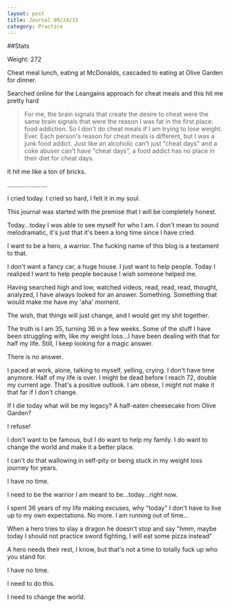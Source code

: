 ```yaml
---
layout: post
title: Journal 09/24/15
category: Practice
---
```


##Stats

Weight: 272

Cheat meal lunch, eating at McDonalds, cascaded to eating at Olive Garden for dinner.

Searched online for the Leangains approach for cheat meals and this hit me pretty hard

> For me, the brain signals that create the desire to cheat were the same brain signals that were the reason I was fat in the first place: food addiction.
> So I don't do cheat meals if I am trying to lose weight. Ever.
> Each person's reason for cheat meals is different, but I was a junk food addict. Just like an alcoholic can't just "cheat days" and a coke abuser can't have "cheat days", a food addict has no place in their diet for cheat days.

It hit me like a ton of bricks.

.......................

I cried today. I cried so hard, I felt it in my soul.

This journal was started with the premise that I will be completely honest.

Today...today I was able to see myself for who I am. I don't mean to sound melodramatic, it's just that it's been a long time since I have cried. 

I want to be a hero, a warrior. The fucking name of this blog is a testament to that.

I don't want a fancy car, a huge house. I just want to help people. Today I realized I want to help people because I wish someone helped me.

Having searched high and low, watched videos, read, read, read, thought, analyzed, I have always looked for an answer. Something. Something that would make me have my 'aha' moment.

The wish, that things will just change, and I would get my shit together.

The truth is I am 35, turning 36 in a few weeks. Some of the stuff I have been struggling with, like my weight loss...I have been dealing with that for half my life. Still, I keep looking for a magic answer.

There is no answer.

I paced at work, alone, talking to myself, yelling, crying. I don't have time anymore. Half of my life is over. I might be dead before I reach 72, double my current age.  That's a positive outlook. I am obese, I might not make it that far if I don't change.

If I die today what will be my legacy? A half-eaten cheesecake from Olive Garden?

I refuse!

I don't want to be famous, but I do want to help my family. I do want to change the world and make it a better place.

I can't do that wallowing in self-pity or being stuck in my weight loss journey for years.

I have no time.

I need to be the warrior I am meant to be...today...right now.

I spent 36 years of my life making excuses, why "today" I don't have to live up to my own expectations. No more. I am running out of time...

When a hero tries to slay a dragon he doesn't stop and say "hmm, maybe today I should not practice sword fighting, I will eat some pizza instead"

A hero needs their rest, I know, but that's not a time to totally fuck up who you stand for.

I have no time.

I need to do this.

I need to change the world.

